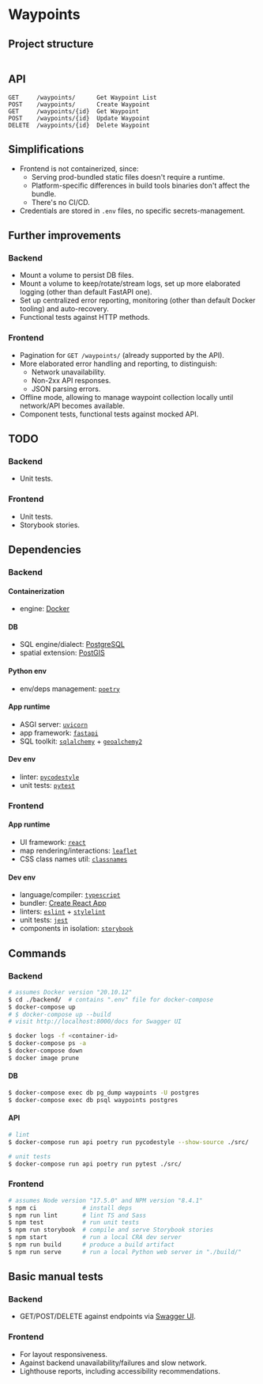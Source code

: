 # Waypoints
## Project structure
```bash
```

## API
```
GET     /waypoints/      Get Waypoint List
POST    /waypoints/      Create Waypoint
GET     /waypoints/{id}  Get Waypoint
POST    /waypoints/{id}  Update Waypoint
DELETE  /waypoints/{id}  Delete Waypoint
```

## Simplifications
* Frontend is not containerized, since:
  * Serving prod-bundled static files doesn't require a runtime.
  * Platform-specific differences in build tools binaries don't affect the bundle.
  * There's no CI/CD.
* Credentials are stored in `.env` files, no specific secrets-management.

## Further improvements
### Backend
* Mount a volume to persist DB files.
* Mount a volume to keep/rotate/stream logs, set up more elaborated logging (other than default FastAPI one).
* Set up centralized error reporting, monitoring (other than default Docker tooling) and auto-recovery.
* Functional tests against HTTP methods.

### Frontend
* Pagination for `GET /waypoints/` (already supported by the API).
* More elaborated error handling and reporting, to distinguish:
  * Network unavailability.
  * Non-2xx API responses.
  * JSON parsing errors.
* Offline mode, allowing to manage waypoint collection locally until network/API becomes available.
* Component tests, functional tests against mocked API.

## TODO
### Backend
* Unit tests.
### Frontend
* Unit tests.
* Storybook stories.

## Dependencies
### Backend
#### Containerization
* engine: [Docker](https://docs.docker.com/reference/)

#### DB
* SQL engine/dialect: [PostgreSQL](https://www.postgresql.org/docs/14/index.html)
* spatial extension: [PostGIS](https://postgis.net/docs/)

#### Python env
* env/deps management: [`poetry`](https://python-poetry.org/docs/basic-usage/)

#### App runtime
* ASGI server: [`uvicorn`](https://www.uvicorn.org/)
* app framework: [`fastapi`](https://github.com/tiangolo/fastapi)
* SQL toolkit: [`sqlalchemy`](https://www.sqlalchemy.org/) + [`geoalchemy2`](https://geoalchemy-2.readthedocs.io/)

#### Dev env
* linter: [`pycodestyle`](https://pycodestyle.readthedocs.io/en/latest/)
* unit tests: [`pytest`](https://pytest.org/en/latest/)

### Frontend
#### App runtime
* UI framework: [`react`](https://reactjs.org/docs/)
* map rendering/interactions: [`leaflet`](http://leafletjs.com/)
* CSS class names util: [`classnames`](https://github.com/JedWatson/classnames/)

#### Dev env
* language/compiler: [`typescript`](https://www.typescriptlang.org/docs/)
* bundler: [Create React App](https://create-react-app.dev/)
* linters: [`eslint`](https://eslint.org/) + [`stylelint`](https://stylelint.io/)
* unit tests: [`jest`](https://jestjs.io/)
* components in isolation: [`storybook`](https://storybook.js.org/docs/react/get-started/whats-a-story)

## Commands
### Backend
```bash
# assumes Docker version "20.10.12"
$ cd ./backend/  # contains ".env" file for docker-compose
$ docker-compose up
# $ docker-compose up --build
# visit http://localhost:8000/docs for Swagger UI

$ docker logs -f <container-id>
$ docker-compose ps -a
$ docker-compose down
$ docker image prune
```

#### DB
```bash
$ docker-compose exec db pg_dump waypoints -U postgres
$ docker-compose exec db psql waypoints postgres
```

#### API
```bash
# lint
$ docker-compose run api poetry run pycodestyle --show-source ./src/

# unit tests
$ docker-compose run api poetry run pytest ./src/
```

### Frontend
```bash
# assumes Node version "17.5.0" and NPM version "8.4.1"
$ npm ci             # install deps
$ npm run lint       # lint TS and Sass
$ npm test           # run unit tests
$ npm run storybook  # compile and serve Storybook stories
$ npm start          # run a local CRA dev server
$ npm run build      # produce a build artifact
$ npm run serve      # run a local Python web server in "./build/"
```

## Basic manual tests
### Backend
* GET/POST/DELETE against endpoints via [Swagger UI](http://localhost:8000/docs).

### Frontend
* For layout responsiveness.
* Against backend unavailability/failures and slow network.
* Lighthouse reports, including accessibility recommendations.
